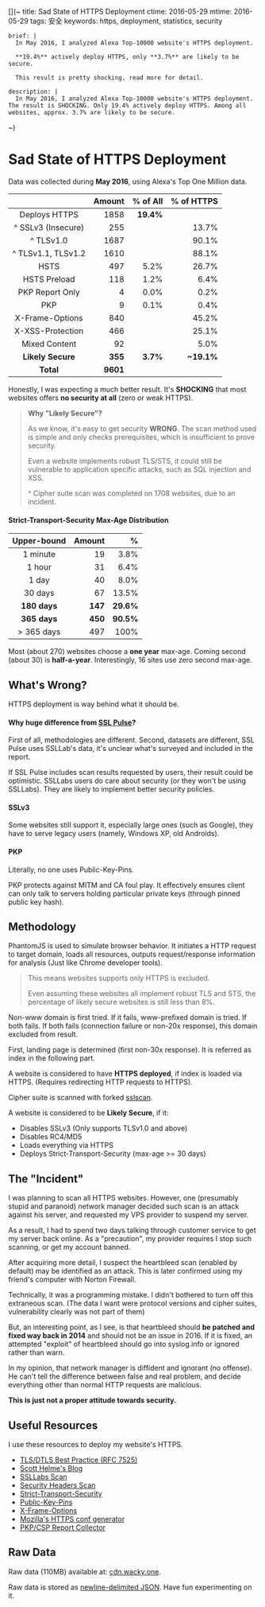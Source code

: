 [](~
    title:    Sad State of HTTPS Deployment
    ctime:    2016-05-29
    mtime:    2016-05-29
    tags:     安全
    keywords: https, deployment, statistics, security
    
    brief: |
      In May 2016, I analyzed Alexa Top-10000 website's HTTPS deployment. 
      
      **19.4%** actively deploy HTTPS, only **3.7%** are likely to be secure.
      
      This result is pretty shocking, read more for detail.
    
    description: |
      In May 2016, I analyzed Alexa Top-10000 website's HTTPS deployment. The result is SHOCKING. Only 19.4% actively deploy HTTPS. Among all websites, approx. 3.7% are likely to be secure.
    
~)

<style>
table tbody tr td, table thead tr th {
  text-align: right;
}
table thead tr th:first-child {
  text-align: center;
}
table tbody tr td:first-child {
	text-align: center;
	border-width: 0 1pt 0 0;
}
article blockquote p~p {
	margin-top: 1em;
}
.resources li a {
  text-decoration: none;
}
</style>


Sad State of HTTPS Deployment
===

Data was collected during **May 2016**, using Alexa's Top One Million data.

|                    |  Amount  | % of All | % of HTTPS |
|--------------------|----------|----------|------------|  
| Deploys HTTPS      |   1858   |**19.4%** |            |
| ^ SSLv3 (Insecure) |    255   |          |   13.7%    |
| ^ TLSv1.0          |   1687   |          |   90.1%    |
| ^ TLSv1.1, TLSv1.2 |   1610   |          |   88.1%    |
| HSTS               |    497   |   5.2%   |   26.7%    |
| HSTS Preload       |    118   |   1.2%   |    6.4%    |
| PKP Report Only    |      4   |   0.0%   |    0.2%    |
| PKP                |      9   |   0.1%   |    0.4%    |
| X-Frame-Options    |    840   |          |   45.2%    |
| X-XSS-Protection   |    466   |          |   25.1%    |
| Mixed Content      |     92   |          |    5.0%    |
| **Likely Secure**  |  **355** | **3.7%** |**~19.1%**  |
| **Total**          | **9601** |          |  &nbsp;    |

Honestly, I was expecting a much better result. It's **SHOCKING** that most websites offers **no security at all** (zero or weak HTTPS).

> **Why "Likely Secure"?**
> 
> As we know, it's easy to get security **WRONG**. The scan method used is simple and only checks prerequisites, which is insufficient to prove security.
> 
> Even a website implements robust TLS/STS, it could still be vulnerable to application specific attacks, such as SQL injection and XSS.
> 
> ^ Cipher suite scan was completed on 1708 websites, due to an incident.

#### Strict-Transport-Security Max-Age Distribution

| Upper-bound   |  Amount |     %     |
|--------------|---------|-----------|
|   1 minute   |    19   |    3.8%   |
|   1 hour     |    31   |    6.4%   |
|   1 day      |    40   |    8.0%   |
|  30 days     |    67   |   13.5%   | 
| **180 days** | **147** | **29.6%** |
| **365 days** | **450** | **90.5%** |
| > 365 days   |   497   |    100%   |

Most (about 270) websites choose a **one year** max-age. Coming second (about 30) is **half-a-year**. Interestingly, 16 sites use zero second max-age.



## What's Wrong?
HTTPS deployment is way behind what it should be.

#### Why huge difference from [SSL Pulse](https://www.trustworthyinternet.org/ssl-pulse/)?

First of all, methodologies are different. Second, datasets are different, SSL Pulse uses SSLLab's data, it's unclear what's surveyed and included in the report.

If SSL Pulse includes scan results requested by users, their result could be optimistic. SSLLabs users do care about security (or they won't be using SSLLabs). They are likely to implement better security policies.

#### SSLv3
Some websites still support it, especially large ones (such as Google), they have to serve legacy users (namely, Windows XP, old Androids).

#### PKP
Literally, no one uses Public-Key-Pins. 

PKP protects against MITM and CA foul play. It effectively ensures client can only talk to servers holding particular private keys (through pinned public key hash).



## Methodology
PhantomJS is used to simulate browser behavior. It initiates a HTTP request to target domain, loads all resources, outputs request/response information for analysis (Just like Chrome developer tools).

> This means websites supports only HTTPS is excluded.
> 
> Even assuming these websites all implement robust TLS and STS, the percentage of likely secure websites is still less than 8%.

Non-www domain is first tried. If it fails, www-prefixed domain is tried. If both fails. If both fails (connection failure or non-20x response), this domain excluded from result.

First, landing page is determined (first non-30x response). It is referred as index in the following part.

A website is considered to have **HTTPS deployed**, if index is loaded via HTTPS. (Requires redirecting HTTP requests to HTTPS).

Cipher suite is scanned with forked [sslscan](https://github.com/wacky6/sslscan). 

A website is considered to be **Likely Secure**, if it:

* Disables SSLv3 (Only supports TLSv1.0 and above)
* Disables RC4/MD5
* Loads everything via HTTPS
* Deploys Strict-Transport-Security (max-age >= 30 days)



## The "Incident"
I was planning to scan all HTTPS websites. However, one (presumably stupid and paranoid) network manager decided such scan is an attack against his server, and requested my VPS provider to suspend my server.

As a result, I had to spend two days talking through customer service to get my server back online. As a "precaution", my provider requires I stop such scanning, or get my account banned.

After acquiring more detail, I suspect the heartbleed scan (enabled by default) may be identified as an attack. This is later confirmed using my friend's computer with Norton Firewall. 

Technically, it was a programming mistake. I didn't bothered to turn off this extraneous scan. (The data I want were protocol versions and cipher suites, vulnerability clearly was not part of them)

But, an interesting point, as I see, is that heartbleed should **be patched and fixed way back in 2014** and should not be an issue in 2016. If it is fixed, an attempted "exploit" of heartbleed should go into syslog.info or ignored rather than warn.

In my opinion, that network manager is diffident and ignorant (no offense). He can't tell the difference between false and real problem, and decide everything other than normal HTTP requests are malicious.

**This is just not a proper attitude towards security.**



## Useful Resources
I use these resources to deploy my website's HTTPS.

[](< .resources >)

* [TLS/DTLS Best Practice (RFC 7525)](https://www.rfc-editor.org/rfc/rfc7525.txt)
* [Scott Helme's Blog](https://scotthelme.co.uk/)
* [SSLLabs Scan](http://ssllabs.com/)
* [Security Headers Scan](https://securityheaders.io/)
* [Strict-Transport-Security](https://developer.mozilla.org/en-US/docs/Web/Security/HTTP_strict_transport_security)
* [Public-Key-Pins](https://developer.mozilla.org/en-US/docs/Web/Security/Public_Key_Pinning)
* [X-Frame-Options](https://developer.mozilla.org/en-US/docs/Web/HTTP/X-Frame-Options)
* [Mozilla's HTTPS conf generator](https://mozilla.github.io/server-side-tls/ssl-config-generator/)
* [PKP/CSP Report Collector](https://report-uri.io/)


## Raw Data
Raw data (110MB) available at: [cdn.wacky.one](https://cdn.wacky.one/sites_survey.crawl.ndjson.gz).

Raw data is stored as [newline-delimited JSON](http://ndjson.org/). Have fun experimenting on it.

